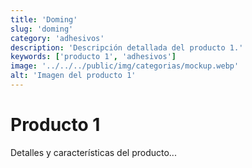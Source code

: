 ```yaml
---
title: 'Doming'
slug: 'doming'
category: 'adhesivos'
description: 'Descripción detallada del producto 1.'
keywords: ['producto 1', 'adhesivos']
image: '../../../public/img/categorias/mockup.webp'
alt: 'Imagen del producto 1'
---
```

# Producto 1
Detalles y características del producto...